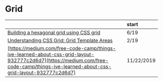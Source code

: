 # Grid

|  | start |
| :--- | :--- |
| [Building a hexagonal grid using CSS grid](https://ninjarockstar.dev/css-hex-grids/) | 6/19 |
| [Understanding CSS Grid: Grid Template Areas](https://www.smashingmagazine.com/2020/02/understanding-css-grid-template-areas/) | 2/19 |
| [https://medium.com/free-code-camp/things-ive-learned-about-css-grid-layout-932777c2d6d7](https://medium.com/free-code-camp/things-ive-learned-about-css-grid-layout-932777c2d6d7) | 11/22/2019 |

